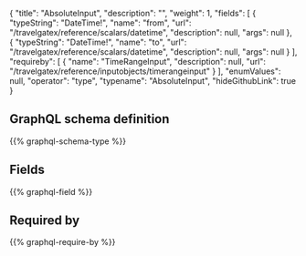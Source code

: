 {
  "title": "AbsoluteInput",
  "description": "",
  "weight": 1,
  "fields": [
    {
      "typeString": "DateTime!",
      "name": "from",
      "url": "/travelgatex/reference/scalars/datetime",
      "description": null,
      "args": null
    },
    {
      "typeString": "DateTime!",
      "name": "to",
      "url": "/travelgatex/reference/scalars/datetime",
      "description": null,
      "args": null
    }
  ],
  "requireby": [
    {
      "name": "TimeRangeInput",
      "description": null,
      "url": "/travelgatex/reference/inputobjects/timerangeinput"
    }
  ],
  "enumValues": null,
  "operator": "type",
  "typename": "AbsoluteInput",
  "hideGithubLink": true
}
## GraphQL schema definition

{{% graphql-schema-type %}}

## Fields

{{% graphql-field %}}

## Required by

{{% graphql-require-by %}}
